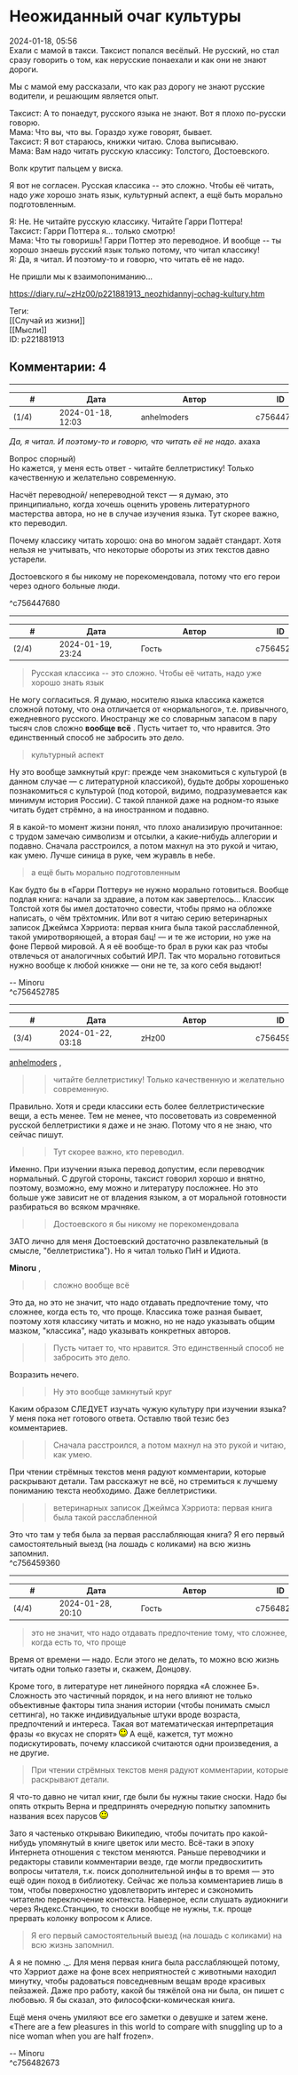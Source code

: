 Неожиданный очаг культуры
=========================

  
2024-01-18, 05:56  
 Ехали с мамой в такси. Таксист попался весёлый. Не русский, но стал сразу говорить о том, как нерусские понаехали и как они не знают дороги.   
   
 Мы с мамой ему рассказали, что как раз дорогу не знают русские водители, и решающим является опыт.   
   
 Таксист: А то понаедут, русского языка не знают. Вот я плохо по-русски говорю.   
 Мама: Что вы, что вы. Гораздо хуже говорят, бывает.   
 Таксист: Я вот стараюсь, книжки читаю. Слова выписываю.   
 Мама: Вам надо читать русскую классику: Толстого, Достоевского.   
   
 Волк крутит пальцем у виска.   
   
 Я вот не согласен. Русская классика -- это сложно. Чтобы её читать, надо  *уже*  хорошо знать язык, культурный аспект, а ещё быть морально подготовленным.   
   
 Я: Не. Не читайте русскую классику. Читайте Гарри Поттера!   
 Таксист: Гарри Поттера я... только смотрю!   
 Мама: Что ты говоришь! Гарри Поттер это переводное. И вообще -- ты хорошо знаешь русский язык только потому, что читал классику!   
 Я: Да, я читал. И поэтому-то и говорю, что читать её не надо.   
   
 Не пришли мы к взаимопониманию...   
  
<https://diary.ru/~zHz00/p221881913_neozhidannyj-ochag-kultury.htm>  
  
Теги:  
[[Случай из жизни]]  
[[Мысли]]  
ID: p221881913  


Комментарии: 4
--------------

  


---



|         #         |              Дата              |                     Автор                     |           ID           |
| --- | --- | --- | --- |
| (1/4) | 2024-01-18, 12:03 | anhelmoders | c756447680 |

  
   *Да, я читал. И поэтому-то и говорю, что читать её не надо.*  ахаха   
   
 Вопрос спорный)   
 Но кажется, у меня есть ответ - читайте беллетристику! Только качественную и желательно современную.   
   
 Насчёт переводной/ непереводной текст — я думаю, это принципиально, когда хочешь оценить уровень литературного мастерства автора, но не в случае изучения языка. Тут скорее важно, кто переводил. 

   
  Почему классику читать хорошо: она во многом задаёт стандарт. Хотя нельзя не учитывать, что некоторые обороты из этих текстов давно устарели.   
   
 Достоевского я бы никому не порекомендовала, потому что его герои через одного больные люди. 

   
 ^c756447680

---



|         #         |              Дата              |                     Автор                     |           ID           |
| --- | --- | --- | --- |
| (2/4) | 2024-01-19, 23:24 | Гость | c756452785 |

  
 > Русская классика -- это сложно. Чтобы её читать, надо уже хорошо знать язык   
   
 Не могу согласиться. Я думаю, носителю языка классика кажется сложной потому, что она отличается от «нормального», т.е. привычного, ежедневного русского. Иностранцу же со словарным запасом в пару тысяч слов сложно  **вообще всё**  . Пусть читает то, что нравится. Это единственный способ не забросить это дело.   
   
 > культурный аспект   
   
 Ну это вообще замкнутый круг: прежде чем знакомиться с культурой (в данном случае — с литературной классикой), будьте добры хорошенько познакомиться с культурой (под которой, видимо, подразумевается как минимум история России). С такой планкой даже на родном-то языке читать будет стрёмно, а на иностранном и подавно.   
   
 Я в какой-то момент жизни понял, что плохо анализирую прочитанное: с трудом замечаю символизм и отсылки, а какие-нибудь аллегории и подавно. Сначала расстроился, а потом махнул на это рукой и читаю, как умею. Лучше синица в руке, чем журавль в небе.   
   
 > а ещё быть морально подготовленным   
   
 Как будто бы в «Гарри Поттеру» не нужно морально готовиться. Вообще подлая книга: начали за здравие, а потом как завертелось… Классик Толстой хотя бы имел достаточно совести, чтобы прямо на обложке написать, о чём трёхтомник. Или вот я читаю серию ветеринарных записок Джеймса Хэрриота: первая книга была такой расслабленной, такой умиротворяющей, а вторая бац! — и те же истории, но уже на фоне Первой мировой. А я её вообще-то брал в руки как раз чтобы отвлечься от аналогичных событий ИРЛ. Так что морально готовиться нужно вообще к любой книжке — они не те, за кого себя выдают!   
   
 -- Minoru   
 ^c756452785

---



|         #         |              Дата              |                     Автор                     |           ID           |
| --- | --- | --- | --- |
| (3/4) | 2024-01-22, 03:18 | zHz00 | c756459360 |

  
  [anhelmoders](https://anhelmoders.diary.ru "No plans. Only wonders.")  ,   
   
 >>читайте беллетристику! Только качественную и желательно современную.   
   
 Правильно. Хотя и среди классики есть более беллетристические вещи, а есть менее. Тем не менее, что посоветовать из современной русской беллетристики я даже и не знаю. Потому что я не знаю, что сейчас пишут.   
   
 >>Тут скорее важно, кто переводил.   
   
 Именно. При изучении языка перевод допустим, если переводчик нормальный. С другой стороны, таксист говорил хорошо и внятно, поэтому, возможно, ему можно и литературу посложнее. Но это больше уже зависит не от владения языком, а от моральной готовности разбираться во всяком мрачняке.   
   
 >>Достоевского я бы никому не порекомендовала   
   
 ЗАТО лично для меня Достоевский достаточно развлекательный (в смысле, "беллетристика"). Но я читал только ПиН и Идиота.   
   
  **Minoru**  ,   
   
 >>сложно вообще всё   
   
 Это да, но это не значит, что надо отдавать предпочтение тому, что сложнее, когда есть то, что проще. Классика тоже разная бывает, поэтому хотя классику читать и можно, но не надо указывать общим мазком, "классика", надо указывать конкретных авторов.   
   
 >>Пусть читает то, что нравится. Это единственный способ не забросить это дело.   
   
 Возразить нечего.   
   
 >>Ну это вообще замкнутый круг   
   
 Каким образом СЛЕДУЕТ изучать чужую культуру при изучении языка? У меня пока нет готового ответа. Оставлю твой тезис без комментариев.   
   
 >>Сначала расстроился, а потом махнул на это рукой и читаю, как умею.   
   
 При чтении стрёмных текстов меня радуют комментарии, которые раскрывают детали. Там расскажут не всё, но стремиться к лучшему пониманию текста необходимо. Даже беллетристики.   
   
 >>ветеринарных записок Джеймса Хэрриота: первая книга была такой расслабленной   
   
 Это что там у тебя была за первая расслабляющая книга? Я его первый самостоятельный выезд (на лошадь с коликами) на всю жизнь запомнил.   
 ^c756459360

---



|         #         |              Дата              |                     Автор                     |           ID           |
| --- | --- | --- | --- |
| (4/4) | 2024-01-28, 20:10 | Гость | c756482673 |

  
 > это не значит, что надо отдавать предпочтение тому, что сложнее, когда есть то, что проще   
   
 Время от времени — надо. Если этого не делать, то можно всю жизнь читать одни только газеты и, скажем, Донцову.   
   
 Кроме того, в литературе нет линейного порядка «А сложнее Б». Сложность это частичный порядок, и на него влияют не только объективные факторы типа знания истории (чтобы понимать смысл сеттинга), но также индивидуальные штуки вроде возраста, предпочтений и интереса. Такая вот математическая интерпретация фразы «о вкусах не спорят» ![:)](pics/3.gif) А ещё, кажется, тут можно подискутировать, почему классикой считаются одни произведения, а не другие.   
   
 > При чтении стрёмных текстов меня радуют комментарии, которые раскрывают детали.   
   
 Я что-то давно не читал книг, где были бы нужны такие сноски. Надо бы опять открыть Верна и предпринять очередную попытку запомнить названия всех парусов ![:)](pics/3.gif)   
   
 Зато я частенько открываю Википедию, чтобы почитать про какой-нибудь упомянутый в книге цветок или место. Всё-таки в эпоху Интернета отношения с текстом меняются. Раньше переводчики и редакторы ставили комментарии везде, где могли предвосхитить вопросы читателя, т.к. поиск дополнительной инфы в то время — это ещё один поход в библиотеку. Сейчас же польза комментариев лишь в том, чтобы поверхностно удовлетворить интерес и сэкономить читателю переключение контекста. Наверное, если слушать аудиокниги через Яндекс.Станцию, то сноски вообще не нужны, т.к. проще прервать колонку вопросом к Алисе.   
   
 > Я его первый самостоятельный выезд (на лошадь с коликами) на всю жизнь запомнил.   
   
 А я не помню .\_. Для меня первая книга была расслабляющей потому, что Хэрриот даже на фоне всех неприятностей с животными находил минутку, чтобы радоваться повседневным вещам вроде красивых пейзажей. Даже про работу, какой бы тяжёлой она ни была, он пишет с любовью. Я бы сказал, это философски-комическая книга.   
   
 Ещё меня очень умиляют все его заметки о девушке и затем жене. «There are a few pleasures in this world to compare with snuggling up to a nice woman when you are half frozen».   
   
 -- Minoru   
 ^c756482673